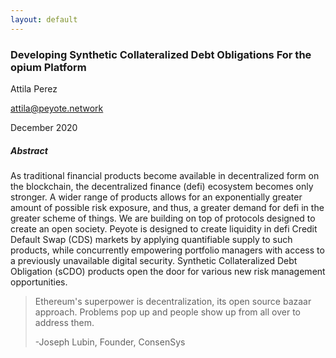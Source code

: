 ```yaml
---
layout: default
---
```


### Developing Synthetic Collateralized Debt Obligations For the opium Platform

Attila Perez

[attila@peyote.network](mailto:attila@peyote.network)

December 2020

##### Abstract

As traditional financial products become available in decentralized form on the blockchain, the decentralized finance (defi) ecosystem becomes only stronger.
A wider range of products allows for an exponentially greater amount of possible risk exposure, and thus, a greater demand for defi in the greater scheme of things.
We are building on top of protocols designed to create an open society. Peyote is designed to create liquidity in defi Credit Default Swap (CDS) markets by applying quantifiable supply to such products, while
concurrently empowering portfolio managers with access to a previously unavailable digital security. Synthetic Collateralized Debt Obligation (sCDO) products open the door for various new risk 
management opportunities. 



>Ethereum's superpower is decentralization, its open source bazaar approach. Problems pop up and people show up from all over to address them.
>
>	-Joseph Lubin, Founder, ConsenSys


